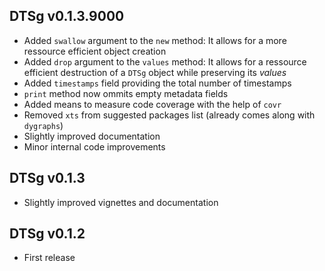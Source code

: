 ## DTSg v0.1.3.9000

* Added `swallow` argument to the `new` method: It allows for a more ressource efficient object creation
* Added `drop` argument to the `values` method: It allows for a ressource efficient destruction of a `DTSg` object while preserving its *values*
* Added `timestamps` field providing the total number of timestamps
* `print` method now ommits empty metadata fields
* Added means to measure code coverage with the help of `covr`
* Removed `xts` from suggested packages list (already comes along with `dygraphs`)
* Slightly improved documentation
* Minor internal code improvements

## DTSg v0.1.3

* Slightly improved vignettes and documentation

## DTSg v0.1.2

* First release
